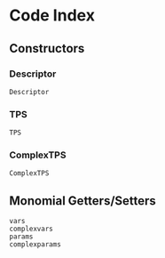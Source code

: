 # Code Index 
## Constructors
### Descriptor
```@docs
Descriptor
```
### TPS
```@docs
TPS
```
### ComplexTPS
```@docs
ComplexTPS
```
## Monomial Getters/Setters
```@docs
vars
complexvars
params
complexparams
```